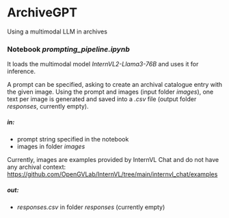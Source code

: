 # ArchiveGPT
Using a multimodal LLM in archives

### Notebook *prompting_pipeline.ipynb*

It loads the multimodal model *InternVL2-Llama3-76B* and uses it for inference.

A prompt can be specified, asking to create an archival catalogue entry with the given image. Using the prompt and images (input folder *images*), one text per image is generated and saved into a *.csv* file (output folder *responses*, currently empty).

##### in:

- prompt string specified in the notebook
- images in folder *images*

Currently, images are examples provided by InternVL Chat and do not have any archival context:
https://github.com/OpenGVLab/InternVL/tree/main/internvl_chat/examples

##### out:

- *responses.csv* in folder *responses* (currently empty)
